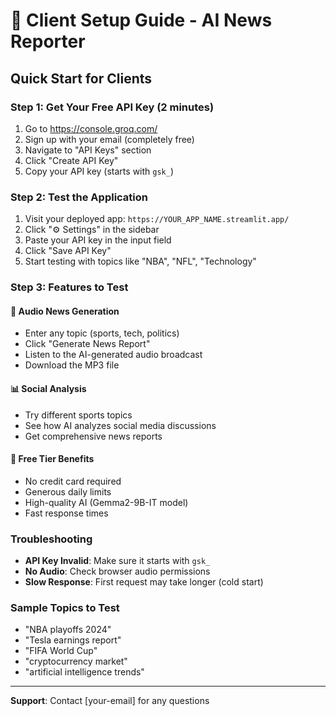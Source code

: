 # 🎯 Client Setup Guide - AI News Reporter

## Quick Start for Clients

### Step 1: Get Your Free API Key (2 minutes)
1. Go to https://console.groq.com/
2. Sign up with your email (completely free)
3. Navigate to "API Keys" section
4. Click "Create API Key"
5. Copy your API key (starts with `gsk_`)

### Step 2: Test the Application
1. Visit your deployed app: `https://YOUR_APP_NAME.streamlit.app/`
2. Click "⚙️ Settings" in the sidebar
3. Paste your API key in the input field
4. Click "Save API Key"
5. Start testing with topics like "NBA", "NFL", "Technology"

### Step 3: Features to Test

#### 🎵 Audio News Generation
- Enter any topic (sports, tech, politics)
- Click "Generate News Report"
- Listen to the AI-generated audio broadcast
- Download the MP3 file

#### 📊 Social Analysis
- Try different sports topics
- See how AI analyzes social media discussions
- Get comprehensive news reports

#### 🔄 Free Tier Benefits
- No credit card required
- Generous daily limits
- High-quality AI (Gemma2-9B-IT model)
- Fast response times

### Troubleshooting
- **API Key Invalid**: Make sure it starts with `gsk_`
- **No Audio**: Check browser audio permissions
- **Slow Response**: First request may take longer (cold start)

### Sample Topics to Test
- "NBA playoffs 2024"
- "Tesla earnings report"
- "FIFA World Cup"
- "cryptocurrency market"
- "artificial intelligence trends"

---
**Support**: Contact [your-email] for any questions
